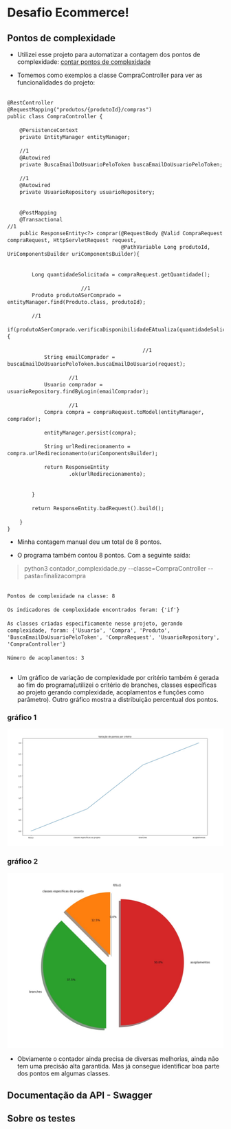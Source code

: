 # Desafio Ecommerce!

## Pontos de complexidade

- Utilizei esse projeto para automatizar a contagem dos pontos de complexidade: [contar pontos de complexidade](https://github.com/MarceloAmorim25/cdd-complexity-pointer)


- Tomemos como exemplos a classe CompraController para ver as funcionalidades do projeto:

```

@RestController
@RequestMapping("produtos/{produtoId}/compras")
public class CompraController {

    @PersistenceContext
    private EntityManager entityManager;

    //1
    @Autowired
    private BuscaEmailDoUsuarioPeloToken buscaEmailDoUsuarioPeloToken;

    //1
    @Autowired
    private UsuarioRepository usuarioRepository;


    @PostMapping
    @Transactional                                                              //1
    public ResponseEntity<?> comprar(@RequestBody @Valid CompraRequest compraRequest, HttpServletRequest request,
                                     @PathVariable Long produtoId, UriComponentsBuilder uriComponentsBuilder){


        Long quantidadeSolicitada = compraRequest.getQuantidade();

                        //1                
        Produto produtoASerComprado = entityManager.find(Produto.class, produtoId);

        //1                                    
        if(produtoASerComprado.verificaDisponibilidadeEAtualiza(quantidadeSolicitada)){

                                            //1
            String emailComprador = buscaEmailDoUsuarioPeloToken.buscaEmailDoUsuario(request);

                    //1
            Usuario comprador = usuarioRepository.findByLogin(emailComprador);

                    //1
            Compra compra = compraRequest.toModel(entityManager, comprador);

            entityManager.persist(compra);
               
            String urlRedirecionamento = compra.urlRedirecionamento(uriComponentsBuilder);

            return ResponseEntity
                    .ok(urlRedirecionamento);


        }

        return ResponseEntity.badRequest().build();

    }
}

```

- Minha contagem manual deu um total de 8 pontos.

- O programa também contou 8 pontos. Com a seguinte saída:

> python3 contador_complexidade.py --classe=CompraController --pasta=finalizacompra

```

Pontos de complexidade na classe: 8

Os indicadores de complexidade encontrados foram: {'if'}

As classes criadas especificamente nesse projeto, gerando complexidade, foram: {'Usuario', 'Compra', 'Produto', 'BuscaEmailDoUsuarioPeloToken', 'CompraRequest', 'UsuarioRepository', 'CompraController'}

Número de acoplamentos: 3
    

```

- Um gráfico de variação de complexidade por critério também é gerada ao fim do programa(utilizei o critério de branches, classes específicas ao projeto gerando complexidade, acoplamentos e funções como parâmetro). Outro gráfico mostra a distribuição percentual dos pontos.

### gráfico 1

![](/readme-images/variacao_pontos.jpg)


### gráfico 2


![](/readme-images/grafico_pizza.jpg)


- Obviamente o contador ainda precisa de diversas melhorias, ainda não tem uma precisão alta garantida. Mas já consegue identificar boa parte dos pontos em algumas classes.


## Documentação da API - Swagger

## Sobre os testes

